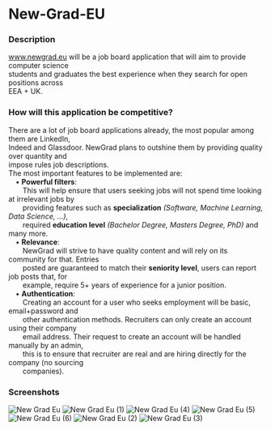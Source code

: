 # New-Grad-EU

### Description ###
www.newgrad.eu will be a job board application that will aim to provide computer science\
students and graduates the best experience when they search for open positions across\
EEA + UK.

### How will this application be competitive? ###

There are a lot of job board applications already, the most popular among them are LinkedIn,\
Indeed and Glassdoor. NewGrad plans to outshine them by providing quality over quantity and\
impose rules job descriptions.\
The most important features to be implemented are:\
&emsp;• **Powerful filters**:\
&emsp;&emsp;This will help ensure that users seeking jobs will not spend time
looking at irrelevant jobs by\
&emsp;&emsp;providing features such as **specialization** *(Software, Machine Learning, Data Science, ...)*,\
&emsp;&emsp;required **education level** *(Bachelor Degree, Masters Degree, PhD)* and many more.\
&emsp;• **Relevance**:\
&emsp;&emsp;NewGrad will strive to have quality content and will rely on its community for that. Entries\
&emsp;&emsp;posted are guaranteed to match their **seniority level**, users can report job posts that, for\
&emsp;&emsp;example, require 5+ years of experience for a junior position.\
&emsp;• **Authentication**:\
&emsp;&emsp;Creating an account for a user who seeks employment will be basic, email+password and\
&emsp;&emsp;other authentication methods. Recruiters can only create an account using their company\
&emsp;&emsp;email address. Their request to create an account will be handled manually by an admin,\
&emsp;&emsp;this is to ensure that recruiter are real and are hiring directly for the company (no sourcing\
&emsp;&emsp;companies).

### Screenshots

![New Grad Eu](https://user-images.githubusercontent.com/64581539/192791932-35bac2ca-26e5-416e-9d0c-3a0469bc8231.png)
![New Grad Eu (1)](https://user-images.githubusercontent.com/64581539/192791949-a21dcf08-00ff-45ae-a9aa-a9fe10ddda60.png)
![New Grad Eu (4)](https://user-images.githubusercontent.com/64581539/192792035-f9ac4776-f074-42fd-b36e-4ce3d9a4b978.png)
![New Grad Eu (5)](https://user-images.githubusercontent.com/64581539/192792054-c91e9b1f-dc12-4430-955e-007fae3b1230.png)
![New Grad Eu (6)](https://user-images.githubusercontent.com/64581539/192792066-4b7cd7b2-2c88-463e-bd83-a6aa59acca7a.png)
![New Grad Eu (2)](https://user-images.githubusercontent.com/64581539/192792085-0ff4ec15-e1e1-4af9-a5b5-83ea58f22bfd.png)
![New Grad Eu (3)](https://user-images.githubusercontent.com/64581539/192792094-06ffbb34-7bc7-462d-998a-929473d02251.png)

